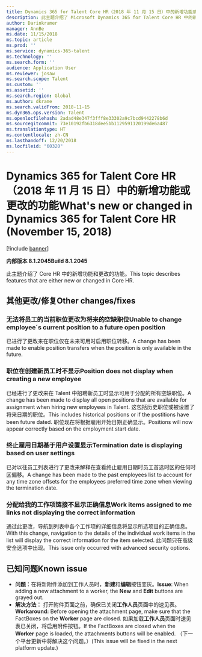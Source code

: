 ```yaml
---
title: Dynamics 365 for Talent Core HR（2018 年 11 月 15 日）中的新增功能或更改的功能
description: 此主题介绍了 Microsoft Dynamics 365 for Talent Core HR 中的新功能和更改的功能。
author: Darinkramer
manager: AnnBe
ms.date: 11/15/2018
ms.topic: article
ms.prod: ''
ms.service: dynamics-365-talent
ms.technology: ''
ms.search.form: ''
audience: Application User
ms.reviewer: josaw
ms.search.scope: Talent
ms.custom: ''
ms.assetid: ''
ms.search.region: Global
ms.author: dkrame
ms.search.validFrom: 2018-11-15
ms.dyn365.ops.version: Talent
ms.openlocfilehash: 2adad48e347f3fff8e33302a9c7bcd9442278b6d
ms.sourcegitcommit: 73e10192fb6318dee5bb1129591120199de6a487
ms.translationtype: HT
ms.contentlocale: zh-CN
ms.lasthandoff: 12/20/2018
ms.locfileid: "60320"
---
```

# <a name="whats-new-or-changed-in-dynamics-365-for-talent-core-hr-november-15-2018"></a><span data-ttu-id="73fda-103">Dynamics 365 for Talent Core HR（2018 年 11 月 15 日）中的新增功能或更改的功能</span><span class="sxs-lookup"><span data-stu-id="73fda-103">What's new or changed in Dynamics 365 for Talent Core HR (November 15, 2018)</span></span>

[!include [banner](includes/banner.md)]

<span data-ttu-id="73fda-104">**内部版本 8.1.2045**</span><span class="sxs-lookup"><span data-stu-id="73fda-104">**Build 8.1.2045**</span></span>

<span data-ttu-id="73fda-105">此主题介绍了 Core HR 中的新增功能和更改的功能。</span><span class="sxs-lookup"><span data-stu-id="73fda-105">This topic describes features that are either new or changed in Core HR.</span></span>

## <a name="other-changesfixes"></a><span data-ttu-id="73fda-106">其他更改/修复</span><span class="sxs-lookup"><span data-stu-id="73fda-106">Other changes/fixes</span></span>

### <a name="unable-to-change-employees-current-position-to-a-future-open-position"></a><span data-ttu-id="73fda-107">无法将员工的当前职位更改为将来的空缺职位</span><span class="sxs-lookup"><span data-stu-id="73fda-107">Unable to change employee´s current position to a future open position</span></span>

<span data-ttu-id="73fda-108">已进行了更改来在职位仅在未来可用时启用职位转移。</span><span class="sxs-lookup"><span data-stu-id="73fda-108">A change has been made to enable position transfers when the position is only available in the future.</span></span> 

### <a name="position-does-not-display-when-creating-a-new-employee"></a><span data-ttu-id="73fda-109">职位在创建新员工时不显示</span><span class="sxs-lookup"><span data-stu-id="73fda-109">Position does not display when creating a new employee</span></span>

<span data-ttu-id="73fda-110">已经进行了更改来在 Talent 中招聘新员工时显示可用于分配的所有空缺职位。</span><span class="sxs-lookup"><span data-stu-id="73fda-110">A change has been made to display all open positions that are available for assignment when hiring new employees in Talent.</span></span> <span data-ttu-id="73fda-111">这包括历史职位或被设置了将来日期的职位。</span><span class="sxs-lookup"><span data-stu-id="73fda-111">This includes historical positions or if the postitions have been future dated.</span></span> <span data-ttu-id="73fda-112">职位现在将根据雇用开始日期正确显示。</span><span class="sxs-lookup"><span data-stu-id="73fda-112">Positions will now appear correctly based on the employment start date.</span></span> 

### <a name="termination-date-is-displaying-based-on-user-settings"></a><span data-ttu-id="73fda-113">终止雇用日期基于用户设置显示</span><span class="sxs-lookup"><span data-stu-id="73fda-113">Termination date is displaying based on user settings</span></span>

<span data-ttu-id="73fda-114">已对以往员工列表进行了更改来解释在查看终止雇用日期时员工首选时区的任何时区偏移。</span><span class="sxs-lookup"><span data-stu-id="73fda-114">A change has been made to the past employees list to account for any time zone offsets for the employees preferred time zone when viewing the termination date.</span></span>

### <a name="work-items-assigned-to-me-links-not-displaying-the-correct-information"></a><span data-ttu-id="73fda-115">分配给我的工作项链接不显示正确信息</span><span class="sxs-lookup"><span data-stu-id="73fda-115">Work items assigned to me links not displaying the correct information</span></span>

<span data-ttu-id="73fda-116">通过此更改，导航到列表中各个工作项的详细信息将显示所选项目的正确信息。</span><span class="sxs-lookup"><span data-stu-id="73fda-116">With this change, navigation to the details of the individual work items in the list will display the correct information for the item selected.</span></span> <span data-ttu-id="73fda-117">此问题只在高级安全选项中出现。</span><span class="sxs-lookup"><span data-stu-id="73fda-117">This issue only occurred with advanced security options.</span></span>


## <a name="known-issue"></a><span data-ttu-id="73fda-118">已知问题</span><span class="sxs-lookup"><span data-stu-id="73fda-118">Known issue</span></span>

- <span data-ttu-id="73fda-119">**问题**：在将新附件添加到工作人员时，**新建**和**编辑**按钮变灰。</span><span class="sxs-lookup"><span data-stu-id="73fda-119">**Issue**: When adding a new attachment to a worker, the **New** and **Edit** buttons are grayed out.</span></span> 
- <span data-ttu-id="73fda-120">**解决方法：** 打开附件页面之前，确保已关闭**工作人员**页面中的速见表。</span><span class="sxs-lookup"><span data-stu-id="73fda-120">**Workaround:** Before opening the attachment page, make sure that the FactBoxes on the **Worker** page are closed.</span></span> <span data-ttu-id="73fda-121">如果加载**工作人员**页面时速见表已关闭，将启用附件按钮。</span><span class="sxs-lookup"><span data-stu-id="73fda-121">If the FactBoxes are closed when the **Worker** page is loaded, the attachments buttons will be enabled.</span></span> <span data-ttu-id="73fda-122">（下一个平台更新中将解决这个问题。）</span><span class="sxs-lookup"><span data-stu-id="73fda-122">(This issue will be fixed in the next platform update.)</span></span>
